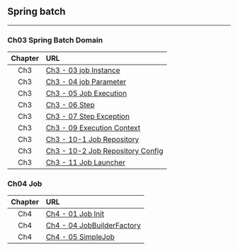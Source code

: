 ## Spring batch

---
### Ch03 Spring Batch Domain
|Chapter|URL|
|:---:|:---|
| Ch3 | [Ch3 - 03 job Instance](https://github.com/snowlight-aemt/spring-batch/tree/ch3/03-job-instance) | 
| Ch3 | [Ch3 - 04 job Parameter](https://github.com/snowlight-aemt/spring-batch/tree/ch3/04-job-parameter) | 
| Ch3 | [Ch3 - 05 Job Execution](https://github.com/snowlight-aemt/spring-batch/tree/2ada7dce952b262a0cb193058743f5ccf4813275) | 
| Ch3 | [Ch3 - 06 Step](https://github.com/snowlight-aemt/spring-batch/tree/7823deb77de304ba880af48f52882062af0890dd) | 
| Ch3 | [Ch3 - 07 Step Exception](https://github.com/snowlight-aemt/spring-batch/tree/0c3556ef3c89cfd713b7e82b9463d9c5286ceabc) | 
| Ch3 | [Ch3 - 09 Execution Context](https://github.com/snowlight-aemt/spring-batch/tree/51e899ee5643f37f712e78b9a07b2cf597162cae) | 
| Ch3 | [Ch3 - 10-1 Job Repository](https://github.com/snowlight-aemt/spring-batch/tree/d0bf25c5b734c8685305166289149dd7d4fe3465) | 
| Ch3 | [Ch3 - 10-2 Job Repository Config](https://github.com/snowlight-aemt/spring-batch/tree/53f88c096d31362ff7b16a59e4b0117fc7c38e31) | 
| Ch3 | [Ch3 - 11 Job Launcher](https://github.com/snowlight-aemt/spring-batch/tree/9a40901e1cae0427f09acff578f0da670d15793d) | 

### Ch04 Job
|Chapter|URL|
|:---:|:---|
| Ch4 | [Ch4 - 01 Job Init](https://github.com/snowlight-aemt/spring-batch/tree/85733b148ffe1f86223cc334ee100be753490644) | 
| Ch4 | [Ch4 - 04 JobBuilderFactory](https://github.com/snowlight-aemt/spring-batch/tree/ced36167de9fcd33a0dd5b47b6b3dcfdbab631a4) | 
| Ch4 | [Ch4 - 05 SimpleJob](https://github.com/snowlight-aemt/spring-batch/tree/748e850f68a105fcd80faf05c3926e985e033081) | 


